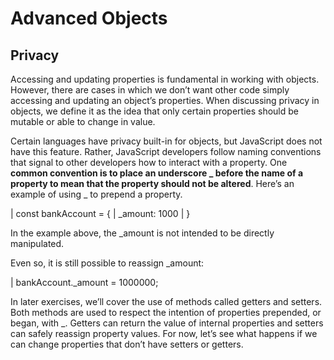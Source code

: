 # Advanced Objects

## Privacy
Accessing and updating properties is fundamental in working with objects. However, there are cases in which we don’t want other code simply accessing and updating an object’s properties. When discussing privacy in objects, we define it as the idea that only certain properties should be mutable or able to change in value.

Certain languages have privacy built-in for objects, but JavaScript does not have this feature. Rather, JavaScript developers follow naming conventions that signal to other developers how to interact with a property. One **common convention is to place an underscore _ before the name of a property to mean that the property should not be altered**. Here’s an example of using _ to prepend a property.

| const bankAccount = {
|   _amount: 1000
| }

In the example above, the _amount is not intended to be directly manipulated.

Even so, it is still possible to reassign _amount:

| bankAccount._amount = 1000000;

In later exercises, we’ll cover the use of methods called getters and setters. Both methods are used to respect the intention of properties prepended, or began, with _. Getters can return the value of internal properties and setters can safely reassign property values. For now, let’s see what happens if we can change properties that don’t have setters or getters.